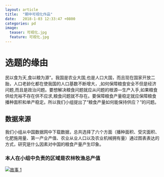 ```yaml
---
layout: article
title:  "期中可视化作品"
date:   2018-1-03 12:33:47 +0800
categories: pd
image:
  teaser: 可视化.jpg
  feature: 可视化.jpg
---
```

# 选题的缘由
民以食为天,食以粮为源”。我国是农业大国,也是人口大国，而且现在国家开放二胎，人口老龄化都在使我国的人口基数不断增大，,如何保障粮食安全不但是经济问题,而且是政治问题。要想解决粮食问题就应从问题的根源—生产入手,如果粮食供给充裕不存在供不应求,粮食问题就不存在。要保障粮食产量稳定就应保障粮食播种面积和单产稳定。所以我们小组提出了“粮食产量如何能保持供应？”的问题。
## 数据来源
我们小组从中国数据网中下载数据，总共选择了六个方面（播种面积、受灾面积、化肥施用量、第一产业产值、农业从业人口以及农业机械拥有量）通过图表表达的方式，研究是什么因素对中国的粮食产量产生印象。
### 本人在小组中负责的区域是农林牧渔总产值
<div class='tableauPlaceholder' id='viz1516694462036' style='position: relative'><noscript><a href='https:&#47;&#47;kannroy.github.io&#47;infovis&#47;O%E7%BB%84%E5%8F%AF%E8%A7%86%E5%8C%96&#47;%E5%85%B6%E4%BB%96%E9%A1%B5%E9%9D%A2&#47;%E7%AC%AC%E4%B8%80%E4%BA%A7%E4%B8%9A%E4%BA%A7%E5%80%BC.html'><img alt='故事 1 ' src='https:&#47;&#47;public.tableau.com&#47;static&#47;images&#47;_3&#47;_3293&#47;1_2&#47;1_rss.png' style='border: none' /></a></noscript><object class='tableauViz'  style='display:none;'><param name='host_url' value='https%3A%2F%2Fpublic.tableau.com%2F' /> <param name='embed_code_version' value='3' /> <param name='site_root' value='' /><param name='name' value='_3293&#47;1_2' /><param name='tabs' value='no' /><param name='toolbar' value='yes' /><param name='static_image' value='https:&#47;&#47;public.tableau.com&#47;static&#47;images&#47;_3&#47;_3293&#47;1_2&#47;1.png' /> <param name='animate_transition' value='yes' /><param name='display_static_image' value='yes' /><param name='display_spinner' value='yes' /><param name='display_overlay' value='yes' /><param name='display_count' value='yes' /></object></div><script type='text/javascript'>var divElement = document.getElementById('viz1516694462036');var vizElement = divElement.getElementsByTagName('object')[0];vizElement.style.width='800px';vizElement.style.height='627px';var scriptElement = document.createElement('script');scriptElement.src = 'https://public.tableau.com/javascripts/api/viz_v1.js';vizElement.parentNode.insertBefore(scriptElement, vizElement);</script>
